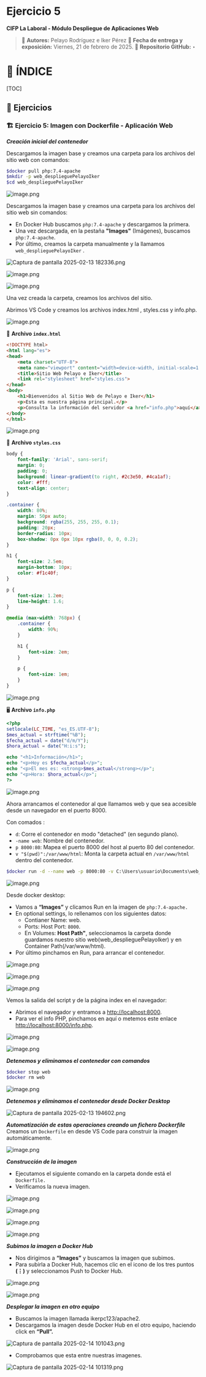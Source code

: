 # Ejercicio 5

**CIFP La Laboral - Módulo Despliegue de Aplicaciones Web**

> 👥 **Autores:** Pelayo Rodríguez e Iker Pérez                                                                                                                                  📌 **Fecha de entrega y exposición:** Viernes, 21 de febrero de 2025.                                                                                                                                     📂 **Repositorio GitHub:** ‣
> 

# 📑 ÍNDICE

[TOC]

## 📖 Ejercicios

### 🏗️ Ejercicio 5: Imagen con Dockerfile - Aplicación Web

***Creación inicial del contenedor***

Descargamos la imagen base y creamos una carpeta para los archivos del sitio web con comandos:

```bash
$docker pull php:7.4-apache
$mkdir -p web_desplieguePelayoIker
$cd web_desplieguePelayoIker
```

![image.png](./imagenes/image%2090.png)

Descargamos la imagen base y creamos una carpeta para los archivos del sitio web sin comandos:

- En Docker Hub buscamos `php:7.4-apache` y descargamos la primera.
- Una vez descargada, en la pestaña **"Images"** (Imágenes), buscamos `php:7.4-apache`.
- Por último, creamos la carpeta manualmente y la llamamos `web_desplieguePelayoIker` .

![Captura de pantalla 2025-02-13 182336.png](./imagenes/Captura_de_pantalla_2025-02-13_182336.png)

![image.png](./imagenes/image%2091.png)

![image.png](./imagenes/image%2092.png)

Una vez creada la carpeta, creamos los archivos del sitio.

Abrimos VS Code y creamos los archivos index.html  ,  styles.css  y  info.php.

![image.png](./imagenes/image%2093.png)

📄 **Archivo `index.html`**

```html
<!DOCTYPE html>
<html lang="es">
<head>
    <meta charset="UTF-8">
    <meta name="viewport" content="width=device-width, initial-scale=1.0">
    <title>Sitio Web Pelayo e Iker</title>
    <link rel="stylesheet" href="styles.css">
</head>
<body>
    <h1>Bienvenidos al Sitio Web de Pelayo e Iker</h1>
    <p>Esta es nuestra página principal.</p>
    <p>Consulta la información del servidor <a href="info.php">aquí</a></p>
</body>
</html>

```

![image.png](./imagenes/image%2094.png)

🎨 **Archivo `styles.css`**

```css
body {
    font-family: 'Arial', sans-serif;
    margin: 0;
    padding: 0;
    background: linear-gradient(to right, #2c3e50, #4ca1af);
    color: #fff;
    text-align: center;
}

.container {
    width: 80%;
    margin: 50px auto;
    background: rgba(255, 255, 255, 0.1);
    padding: 20px;
    border-radius: 10px;
    box-shadow: 0px 0px 10px rgba(0, 0, 0, 0.2);
}

h1 {
    font-size: 2.5em;
    margin-bottom: 10px;
    color: #f1c40f;
}

p {
    font-size: 1.2em;
    line-height: 1.6;
}

@media (max-width: 768px) {
    .container {
        width: 90%;
    }

    h1 {
        font-size: 2em;
    }

    p {
        font-size: 1em;
    }
}
```

![image.png](image%2095.png)

🖥 **Archivo `info.php`**

```php
<?php
setlocale(LC_TIME, "es_ES.UTF-8");
$mes_actual = strftime("%B");
$fecha_actual = date("d/m/Y");
$hora_actual = date("H:i:s");

echo "<h1>Información</h1>";
echo "<p>Hoy es $fecha_actual</p>";
echo "<p>El mes es: <strong>$mes_actual</strong></p>";
echo "<p>Hora: $hora_actual</p>";
?>
```

![image.png](./imagenes/image%2096.png)

Ahora arrancamos el contenedor al que llamamos web y que sea accesible desde un navegador en el puerto 8000.

Con comados :

- `d`: Corre el contenedor en modo "detached" (en segundo plano).
- `-name web`: Nombre del contenedor.
- `p 8000:80`: Mapea el puerto 8000 del host al puerto 80 del contenedor.
- `v "$(pwd)":/var/www/html`: Monta la carpeta actual en `/var/www/html` dentro del contenedor.

```bash
$docker run -d --name web -p 8000:80 -v C:\Users\usuario\Documents\web_desplieguePelayoIker:/var/www/html php:7.4-apache 
```

![image.png](./imagenes/image%2097.png)

Desde docker desktop:

- Vamos a **“Images”** y clicamos Run en la imagen de `php:7.4-apache.`
- En optional settings, lo rellenamos con los siguientes datos:
    - Contianer Name: web.
    - Ports: Host Port: `8000`.
    - En Volumes: **Host Path"**, seleccionamos la carpeta donde guardamos nuestro sitio web(web_desplieguePelayoIker) y en Container Path(/var/www/html).
- Por último pinchamos en Run, para arrancar el contenedor.

![image.png](./imagenes/image%2098.png)

![image.png](./imagenes/image%2099.png)

![image.png](./imagenes/image%20100.png)

Vemos la salida del script y de la página index en el navegador:

- Abrimos el navegador y entramos a [http://localhost:8000](http://localhost:8000/).
- Para ver el info PHP, pinchamos en aquí o metemos este enlace [http://localhost:8000/info.php](http://localhost:8000/info.php).

![image.png](./imagenes/image%20101.png)

![image.png](./imagenes/image%20102.png)

***Detenemos y eliminamos el contenedor con comandos***

```bash
$docker stop web
$docker rm web
```

![image.png](./imagenes/image%20103.png)

***Detenemos y eliminamos el contenedor desde Docker Desktop***

![Captura de pantalla 2025-02-13 194602.png](./imagenes/Captura_de_pantalla_2025-02-13_194602.png)

***Automatización de estas operaciones creando un fichero Dockerfile***
Creamos un `Dockerfile` en desde VS Code para construir la imagen automáticamente.

![image.png](./imagenes/image%20104.png)

***Construcción de la imagen***

- Ejecutamos el siguiente comando en la carpeta donde está el `Dockerfile.`
- Verificamos la nueva imagen.

![image.png](./imagenes/image%20105.png)

![image.png](./imagenes/image%20106.png)

![image.png](./imagenes/image%20107.png)

![image.png](./imagenes/image%20108.png)

***Subimos la imagen a Docker Hub***

- Nos dirigimos a **“Images”** y buscamos la imagen que subimos.
- Para subirla a Docker Hub, hacemos clic en el icono de los tres puntos **(⋮)** y seleccionamos Push to Docker Hub.

![image.png](./imagenes/image%20109.png)

![image.png](./imagenes/image%20110.png)

***Desplegar la imagen en otro equipo***

- Buscamos la imagen llamada ikerpc123/apache2.
- Descargamos la imagen desde Docker Hub en el otro equipo, haciendo click en **“Pull”.**

![Captura de pantalla 2025-02-14 101043.png](./imagenes/Captura_de_pantalla_2025-02-14_101043.png)

- Comprobamos que esta entre nuestras imagenes.

![Captura de pantalla 2025-02-14 101319.png](./imagenes/5b99d486-62c3-4ebc-aca8-1c5aa40d3a72.png)